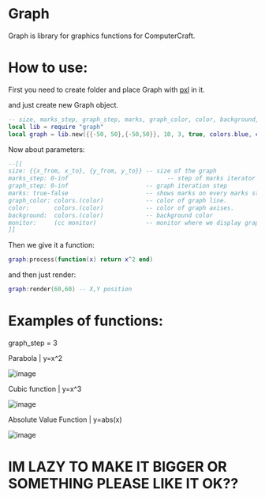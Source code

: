# Graph
Graph is library for graphics functions for ComputerCraft.

# How to use:
First you need to create folder and place Graph with [pxl](https://github.com/4x4x8/pxl) in it.


and just create new Graph object.
```lua
-- size, marks_step, graph_step, marks, graph_color, color, background, monitor
local lib = require "graph"
local graph = lib.new({{-50, 50},{-50,50}}, 10, 3, true, colors.blue, colors.white, colors.black, term)
```

Now about parameters:
```lua
--[[
size: {{x_from, x_to}, {y_from, y_to}} -- size of the graph
marks_step: 0-inf                            -- step of marks iterator
graph_step: 0-inf                      -- graph iteration step
marks: true-false                      -- shows marks on every marks step iterator
graph_color: colors.(color)            -- color of graph line.
color:       colors.(color)            -- color of graph axises.
background:  colors.(color)            -- background color
monitor:     (cc monitor)              -- monitor where we display graphic.
]]
```

Then we give it a function:
```lua
graph:process(function(x) return x^2 end)
```
and then just render:
```lua
graph:render(60,60) -- X,Y position
```

# Examples of functions:
graph_step = 3

Parabola | y=x^2

![image](https://user-images.githubusercontent.com/83549287/202788536-5b7e5559-be3b-49f5-bdbc-a180b7419c08.png)

Cubic function | y=x^3

![image](https://user-images.githubusercontent.com/83549287/202788929-f1f63cab-51f1-447b-8f5a-14d1f6558301.png)

Absolute Value Function | y=abs(x)

![image](https://user-images.githubusercontent.com/83549287/202789064-b2b16a94-e84d-4b18-99d8-a4b6fcb0d90d.png)


# IM LAZY TO MAKE IT BIGGER OR SOMETHING PLEASE LIKE IT OK??
